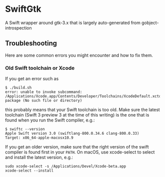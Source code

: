 # SwiftGtk
A Swift wrapper around gtk-3.x that is largely auto-generated from gobject-introspection

## Troubleshooting
Here are some common errors you might encounter and how to fix them.

### Old Swift toolchain or Xcode
If you get an error such as

	$ ./build.sh 
	error: unable to invoke subcommand: /Applications/Xcode.app/Contents/Developer/Toolchains/XcodeDefault.xctoolchain/usr/bin/swift-package (No such file or directory)
	
this probably means that your Swift toolchain is too old.  Make sure the latest toolchain (Swift 3 preview 3 at the time of this writing) is the one that is found when you run the Swift compiler, e.g.:

	$ swiftc --version
	Apple Swift version 3.0 (swiftlang-800.0.34.6 clang-800.0.33)
	Target: x86_64-apple-macosx10.9

  If you get an older version, make sure that the right version of the swift compiler is found first in your `PATH`.  On macOS, use xcode-select to select and install the latest version, e.g.:

	sudo xcode-select -s /Applications/Devel/Xcode-beta.app
	xcode-select --install

